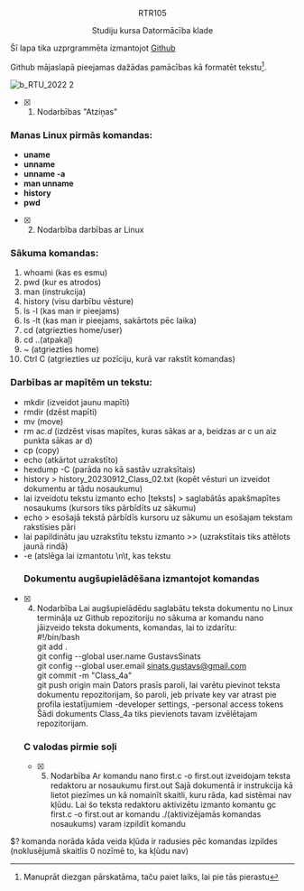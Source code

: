 <p align="center">
  RTR105

  <p align="center">
Studiju kursa Datormācība klade
<p align="center">

Šī lapa tika uzprgrammēta izmantojot [Github](https://github.com/)

Github mājaslapā pieejamas dažādas pamācības kā formatēt tekstu[^1].
[^1]: Manuprāt diezgan pārskatāma, taču paiet laiks, lai pie tās pierastu

![b_RTU_2022 2](https://github.com/GustavsSinats/RTR105/assets/144107004/b840a568-77c7-48d7-a51e-546dba7a23fd)


- [X] 1. Nodarbības "Atziņas"

### Manas Linux pirmās komandas:  
+ **uname**  
+ **unname**  
+ **unname -a**  
+ **man unname**  
+ **history**
+ **pwd**

- [X] 2. Nodarbība darbības ar Linux

### Sākuma komandas:
1. whoami (kas es esmu)  
2. pwd (kur es atrodos)  
3. man (instrukcija)  
4. history (visu darbību vēsture)  
5. ls -l (kas man ir pieejams)  
6. ls -lt (kas man ir pieejams, sakārtots pēc laika)  
7. cd (atgriezties home/user)  
8. cd ..(atpakaļ)  
9. ~ (atgriezties home)
10. Ctrl C (atgriezties uz pozīciju, kurā var rakstīt komandas)
### Darbības ar mapītēm un tekstu:
+ mkdir (izveidot jaunu mapīti)  
+ rmdir (dzēst mapīti)  
+ mv (move)  
+ rm a*c.d* (izdzēst visas mapītes, kuras sākas ar a, beidzas ar c un aiz punkta sākas ar d)
+ cp (copy) 
+ echo (atkārtot uzrakstīto)  
+ hexdump -C (parāda no kā sastāv uzraksītais)  
+ history > history_20230912_Class_02.txt (kopēt vēsturi un izveidot dokumentu ar tādu nosaukumu)
+ lai izveidotu tekstu izmanto echo [teksts] > saglabātās apakšmapītes nosaukums (kursors tiks pārbīdīts uz sākumu)
+ echo > esošajā tekstā pārbīdīs kursoru uz sākumu un esošajam tekstam rakstīsies pāri
+ lai papildinātu jau uzrakstītu tekstu izmanto >> (uzrakstītais tiks attēlots jaunā rindā)
+ -e (atslēga lai izmantotu \n\t, kas tekstu
  ### Dokumentu augšupielādēšana izmantojot komandas
- [X] 4. Nodarbība
Lai augšupielādēdu saglabātu teksta dokumentu no Linux termināļa uz Github repozitoriju no sākuma ar komandu nano jāizveido teksta dokuments, komandas, lai to izdarītu:  
#!/bin/bash  
git add .  
git config --global user.name GustavsSinats  
git config --global user.email sinats.gustavs@gmail.com  
git commit -m "Class_4a"  
git push origin main
Dators prasīs paroli, lai varētu pievinot teksta dokumentu repozitorijam, šo paroli, jeb private key var atrast pie profila iestatījumiem -developer settings, -personal access tokens
Šādi dokuments Class_4a tiks pievienots tavam izvēlētajam repozitorijam.
   ### C valodas pirmie soļi
  - [X] 5. Nodarbība
Ar komandu nano first.c -o first.out izveidojam teksta redaktoru ar nosaukumu first.out
Sajā dokumentā ir instrukcija kā lietot piezīmes un kā nomainīt skaitli, kuru rāda, kad sistēmai nav kļūdu.
Lai šo teksta redaktoru aktivizētu izmanto komantu gc first.c -o first.out
ar komandu ./(aktivizējamās komandas nosaukums) varam izpildīt komandu

$? komanda norāda kāda veida kļūda ir radusies pēc komandas izpildes (noklusējumā skaitlis 0 nozīmē to, ka kļūdu nav)



